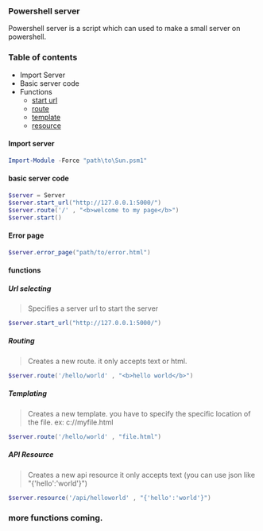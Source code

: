 ### Powershell server

Powershell server is a script which can used to make  a small server on powershell.

### Table of contents
* Import Server
* Basic server code
* Functions
	* <a href="#starturl">start url</a>
	*  <a href="#route">route</a>
	* <a href="#template">template</a>
	* <a href="#api">resource</a>

#### Import server
```powershell
Import-Module -Force "path\to\Sun.psm1"
```
####  basic server code
```powershell
$server = Server
$server.start_url("http://127.0.0.1:5000/")
$server.route('/' , "<b>welcome to my page</b>")
$server.start()
```
#### Error page
```powershell
$server.error_page("path/to/error.html")
```
#### functions


#####  <span name="starturl">Url selecting</span>
> Specifies a server url to start  the server
```powershell
$server.start_url("http://127.0.0.1:5000/")
```
##### <span name="route">Routing</span>
> Creates a new route.
> it only accepts text or html.
```powershell
$server.route('/hello/world' , "<b>hello world</b>")
```
##### <span name="template">Templating</span>
> Creates a new template.
> you have to specify the specific location of the file.
> ex: c://myfile.html
```powershell
$server.route('/hello/world' , "file.html")
```

##### <span name="api">API Resource</span>
> Creates a new api resource
> it only accepts text (you can use json like "{'hello':'world'}")
```powershell
$server.resource('/api/helloworld' , "{'hello':'world'}")
```

### more functions coming.
